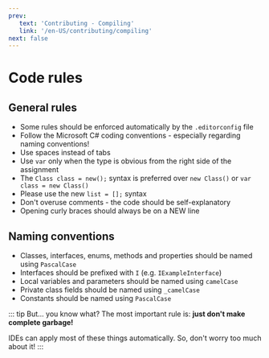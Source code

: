 ```yaml
---
prev:
   text: 'Contributing - Compiling'
   link: '/en-US/contributing/compiling'
next: false
---
```


# Code rules

## General rules

- Some rules should be enforced automatically by the `.editorconfig` file
- Follow the Microsoft C# coding conventions - especially regarding naming conventions!
- Use spaces instead of tabs
- Use `var` only when the type is obvious from the right side of the assignment
- The `Class class = new();` syntax is preferred over `new Class()` or `var class = new Class()`
- Please use the new `list = [];` syntax
- Don't overuse comments - the code should be self-explanatory
- Opening curly braces should always be on a NEW line

## Naming conventions

- Classes, interfaces, enums, methods and properties should be named using `PascalCase`
- Interfaces should be prefixed with `I` (e.g. `IExampleInterface`)
- Local variables and parameters should be named using `camelCase`
- Private class fields should be named using `_camelCase`
- Constants should be named using `PascalCase`
  
::: tip
But... you know what? The most important rule is: **just don't make complete garbage!**

IDEs can apply most of these things automatically. So, don't worry too much about it!
:::
